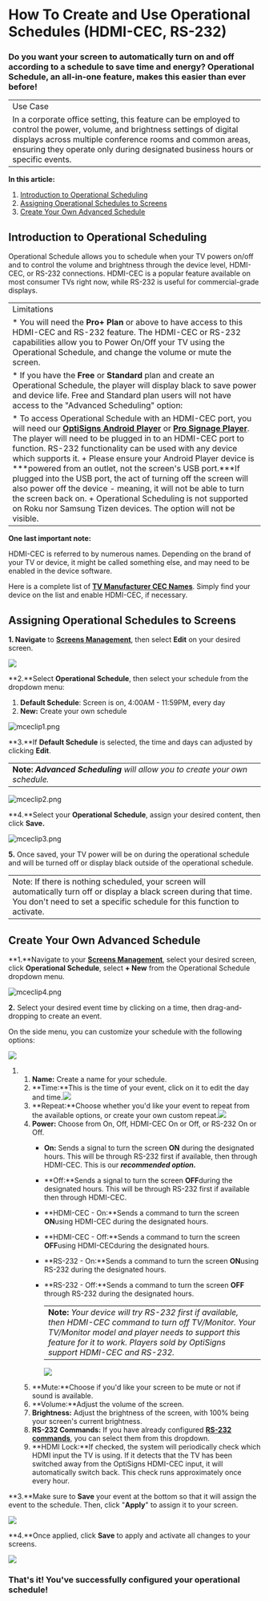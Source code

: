 # How To Create and Use Operational Schedules (HDMI-CEC, RS-232)

### Do you want your screen to automatically turn on and off according to a schedule to save time and energy? Operational Schedule, an all-in-one feature, makes this easier than ever before!

|  |
| --- |
| Use Case |
| In a corporate office setting, this feature can be employed to control the power, volume, and brightness settings of digital displays across multiple conference rooms and common areas, ensuring they operate only during designated business hours or specific events. |

**In this article:**

1. [Introduction to Operational Scheduling](#Introduction)
2. [Assigning Operational Schedules to Screens](#Assigning)
3. [Create Your Own Advanced Schedule](#Create)

**Introduction to Operational Scheduling**
------------------------------------------

Operational Schedule allows you to schedule when your TV powers on/off and to control the volume and brightness through the device level, HDMI-CEC, or RS-232 connections. HDMI-CEC is a popular feature available on most consumer TVs right now, while RS-232 is useful for commercial-grade displays.

|  |
| --- |
| Limitations |
| * You will need the **Pro+ Plan** or above to have access to this HDMI-CEC and RS-232 feature. The HDMI-CEC or RS-232 capabilities allow you to Power On/Off your TV using the Operational Schedule, and change the volume or mute the screen. |
| * If you have the **Free** or **Standard** plan and create an Operational Schedule, the player will display black to save power and device life. Free and Standard plan users will not have access to the "Advanced Scheduling" option: |
| * To access Operational Schedule with an HDMI-CEC port, you will need our [**OptiSigns Android Player**](https://shop.optisigns.com/products/optisigns-android-stick-player-2) or [**Pro Signage Player**](https://shop.optisigns.com/products/optisigns-digital-signage-player). The player will need to be plugged in to an HDMI-CEC port to function. RS-232 functionality can be used with any device which supports it.   + Please ensure your Android Player device is ***powered from an outlet, not the screen's USB port.***If plugged into the USB port, the act of turning off the screen will also power off the device - meaning, it will not be able to turn the screen back on.   + Operational Scheduling is not supported on Roku nor Samsung Tizen devices. The option will not be visible. |

**One last important note:**

HDMI-CEC is referred to by numerous names. Depending on the brand of your TV or device, it might be called something else, and may need to be enabled in the device software.

Here is a complete list of **[TV Manufacturer CEC Names](https://support.klipsch.com/hc/en-us/articles/360045728971-TV-Manufacturer-CEC-Names)**. Simply find your device on the list and enable HDMI-CEC, if necessary.

**Assigning Operational Schedules to Screens**
----------------------------------------------

**1. Navigate** to **[Screens Management](https://app.optisigns.com/app/screenManagement)**, then select **Edit** on your desired screen.

![](https://support.optisigns.com/hc/article_attachments/28598173050899)

**2.**Select **Operational Schedule**, then select your schedule from the dropdown menu:

1. **Default Schedule**: Screen is on, 4:00AM - 11:59PM, every day
2. **New:** Create your own schedule

![mceclip1.png](https://support.optisigns.com/hc/article_attachments/39032325151379)

**3.**If **Default Schedule** is selected, the time and days can adjusted by clicking **Edit**.

|  |
| --- |
| **Note: *Advanced Scheduling*** *will allow you to create your own schedule.* |

![mceclip2.png](https://support.optisigns.com/hc/article_attachments/39032349012883)

**4.**Select your **Operational Schedule**, assign your desired content, then click **Save.**

![mceclip3.png](https://support.optisigns.com/hc/article_attachments/39032349013267)

**5.** Once saved, your TV power will be on during the operational schedule and will be turned off or display black outside of the operational schedule.

|  |
| --- |
| Note: If there is nothing scheduled, your screen will automatically turn off or display a black screen during that time. You don't need to set a specific schedule for this function to activate. |

**Create Your Own Advanced Schedule**
-------------------------------------

**1.**Navigate to your **[Screens Management](https://app.optisigns.com/app/screenManagement)**, select your desired screen, click **Operational Schedule**, select **+ New** from the Operational Schedule dropdown menu.

![mceclip4.png](https://support.optisigns.com/hc/article_attachments/39032349024531)

**2.** Select your desired event time by clicking on a time, then drag-and-dropping to create an event.

On the side menu, you can customize your schedule with the following options:

![](https://support.optisigns.com/hc/article_attachments/40739915922835)

1. 1. **Name:** Create a name for your schedule.
   2. **Time:**This is the time of your event, click on it to edit the day and time.![](https://support.optisigns.com/hc/article_attachments/28598178564627)
   3. **Repeat:**Choose whether you'd like your event to repeat from the available options, or create your own custom repeat.![](https://support.optisigns.com/hc/article_attachments/28598178568211)
   4. **Power:** Choose from On, Off, HDMI-CEC On or Off, or RS-232 On or Off.
      * **On:** Sends a signal to turn the screen **ON** during the designated hours. This will be through RS-232 first if available, then through HDMI-CEC. This is our ***recommended option.***
      * **Off:**Sends a signal to turn the screen **OFF**during the designated hours. This will be through RS-232 first if available then through HDMI-CEC.
      * **HDMI-CEC - On:**Sends a command to turn the screen **ON**using HDMI-CEC during the designated hours.
      * **HDMI-CEC - Off:**Sends a command to turn the screen **OFF**using HDMI-CECduring the designated hours.
      * **RS-232 - On:**Sends a command to turn the screen **ON**using RS-232 during the designated hours.
      * **RS-232 - Off:**Sends a command to turn the screen **OFF** through RS-232 during the designated hours.

        |  |
        | --- |
        | **Note:** *Your device will try RS-232 first if available, then HDMI-CEC command to turn off TV/Monitor. Your TV/Monitor model and player needs to support this feature for it to work. Players sold by OptiSigns support HDMI-CEC and RS-232.* |

        ![](https://support.optisigns.com/hc/article_attachments/28598178570771)
   5. **Mute:**Choose if you'd like your screen to be mute or not if sound is available.
   6. **Volume:**Adjust the volume of the screen.
   7. **Brightness:** Adjust the brightness of the screen, with 100% being your screen's current brightness.
   8. **RS-232 Commands:** If you have already configured [**RS-232 commands**](https://support.optisigns.com/hc/en-us/articles/9061950942995-Using-RS-232-to-Schedule-TV-Power-On-Off-or-other-commands), you can select them from this dropdown.
   9. **HDMI Lock:**If checked, the system will periodically check which HDMI input the TV is using. If it detects that the TV has been switched away from the OptiSigns HDMI-CEC input, it will automatically switch back. This check runs approximately once every hour.

**3.**Make sure to **Save** your event at the bottom so that it will assign the event to the schedule. Then, click "**Apply**" to assign it to your screen.

![](https://support.optisigns.com/hc/article_attachments/28598178573587)

**4.**Once applied, click **Save** to apply and activate all changes to your screens.

![](https://support.optisigns.com/hc/article_attachments/28598173087891)

### **That's it! You've successfully configured your operational schedule!**